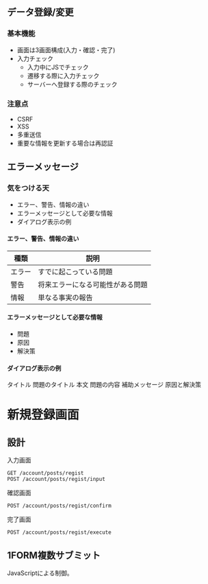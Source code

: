 ## データ登録/変更
### 基本機能
- 画面は3画面構成(入力・確認・完了)
- 入力チェック
    - 入力中にJSでチェック
    - 遷移する際に入力チェック
    - サーバーへ登録する際のチェック

### 注意点
- CSRF
- XSS
- 多重送信
- 重要な情報を更新する場合は再認証

## エラーメッセージ
### 気をつける天
- エラー、警告、情報の違い
- エラーメッセージとして必要な情報
- ダイアログ表示の例

#### エラー、警告、情報の違い
|種類|説明|
|---|---|
|エラー|すでに起こっている問題|
|警告|将来エラーになる可能性がある問題|
|情報|単なる事実の報告|

#### エラーメッセージとして必要な情報
- 問題
- 原因
- 解決策

#### ダイアログ表示の例
タイトル 問題のタイトル
本文 問題の内容
補助メッセージ 原因と解決策

# 新規登録画面
## 設計
入力画面
```
GET /account/posts/regist
POST /account/posts/regist/input
```
確認画面
```
POST /account/posts/regist/confirm
```
完了画面
```
POST /account/posts/regist/execute
```

## 1FORM複数サブミット
JavaScriptによる制御。